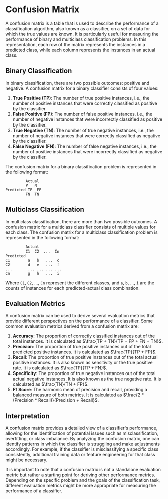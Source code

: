 # Confusion Matrix

A confusion matrix is a table that is used to describe the performance of a classification algorithm, also known as a classifier, on a set of data for which the true values are known. It is particularly useful for measuring the performance of binary and multiclass classification problems. In this representation, each row of the matrix represents the instances in a predicted class, while each column represents the instances in an actual class.

## Binary Classification

In binary classification, there are two possible outcomes: positive and negative. A confusion matrix for a binary classifier consists of four values:

1. **True Positive (TP)**: The number of true positive instances, i.e., the number of positive instances that were correctly classified as positive by the classifier.
2. **False Positive (FP)**: The number of false positive instances, i.e., the number of negative instances that were incorrectly classified as positive by the classifier.
3. **True Negative (TN)**: The number of true negative instances, i.e., the number of negative instances that were correctly classified as negative by the classifier.
4. **False Negative (FN)**: The number of false negative instances, i.e., the number of positive instances that were incorrectly classified as negative by the classifier.

The confusion matrix for a binary classification problem is represented in the following format:

```
         Actual
         P   N
Predicted TP  FP
         FN  TN
```

## Multiclass Classification

In multiclass classification, there are more than two possible outcomes. A confusion matrix for a multiclass classifier consists of multiple values for each class. The confusion matrix for a multiclass classification problem is represented in the following format:

```
         Actual
         C1  C2  ...  Cn
Predicted
C1        a   b   ...  c
C2        d   e   ...  f
...       ... ... ... ...
Cn        g   h   ...  i
```

Where `C1`, `C2`, ..., `Cn` represent the different classes, and `a`, `b`, ..., `i` are the counts of instances for each predicted-actual class combination.

## Evaluation Metrics

A confusion matrix can be used to derive several evaluation metrics that provide different perspectives on the performance of a classifier. Some common evaluation metrics derived from a confusion matrix are:

1. **Accuracy**: The proportion of correctly classified instances out of the total instances. It is calculated as $\frac{TP + TN}{TP + FP + FN + TN}$.
2. **Precision**: The proportion of true positive instances out of the total predicted positive instances. It is calculated as $\frac{TP}{TP + FP}$.
3. **Recall**: The proportion of true positive instances out of the total actual positive instances. It is also known as sensitivity or the true positive rate. It is calculated as $\frac{TP}{TP + FN}$.
4. **Specificity**: The proportion of true negative instances out of the total actual negative instances. It is also known as the true negative rate. It is calculated as $\frac{TN}{TN + FP}$.
5. **F1 Score**: The harmonic mean of precision and recall, providing a balanced measure of both metrics. It is calculated as $\frac{2 * (Precision * Recall)}{Precision + Recall}$.

## Interpretation

A confusion matrix provides a detailed view of a classifier's performance, allowing for the identification of potential issues such as misclassification, overfitting, or class imbalance. By analyzing the confusion matrix, one can identify patterns in which the classifier is struggling and make adjustments accordingly. For example, if the classifier is misclassifying a specific class consistently, additional training data or feature engineering for that class might be necessary.

It is important to note that a confusion matrix is not a standalone evaluation metric but rather a starting point for deriving other performance metrics. Depending on the specific problem and the goals of the classification task, different evaluation metrics might be more appropriate for measuring the performance of a classifier.
